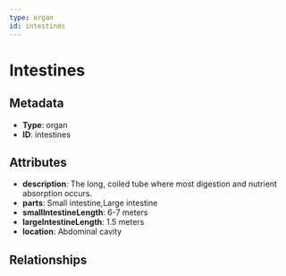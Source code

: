 ```yaml
---
type: organ
id: intestines
---
```


# Intestines

## Metadata

- **Type**: organ
- **ID**: intestines

## Attributes

- **description**: The long, coiled tube where most digestion and nutrient absorption occurs.
- **parts**: Small intestine,Large intestine
- **smallIntestineLength**: 6-7 meters
- **largeIntestineLength**: 1.5 meters
- **location**: Abdominal cavity

## Relationships

